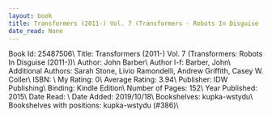 ```yaml
---
layout: book
title: Transformers (2011-) Vol. 7 (Transformers - Robots In Disguise (2011-))
date_read: None
---
```


Book Id: 25487506\ 
Title: Transformers (2011-) Vol. 7 (Transformers: Robots In Disguise (2011-))\ 
Author: John Barber\ 
Author l-f: Barber, John\ 
Additional Authors: Sarah Stone, Livio Ramondelli, Andrew Griffith, Casey W. Coller\ 
ISBN: \ 
My Rating: 0\ 
Average Rating: 3.94\ 
Publisher: IDW Publishing\ 
Binding: Kindle Edition\ 
Number of Pages: 152\ 
Year Published: 2015\ 
Date Read: \ 
Date Added: 2019/10/18\ 
Bookshelves: kupka-wstydu\ 
Bookshelves with positions: kupka-wstydu (#386)\ 

